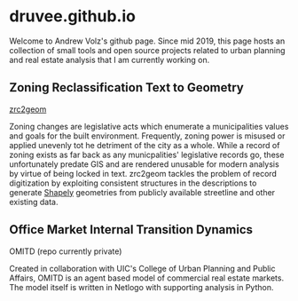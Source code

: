 # druvee.github.io
Welcome to Andrew Volz's github page. Since mid 2019, this page hosts an collection of small tools and open source projects related to urban planning and real estate analysis that I am currently working on.

## Zoning Reclassification Text to Geometry
[zrc2geom](https://github.com/druvee/zrc2geom)

Zoning changes are legislative acts which enumerate a municipalities values and goals for the built environment. Frequently, zoning power is misused or applied unevenly tot he detriment of the city as a whole. While a record of zoning exists as far back as any municpalities' legislative records go, these unfortunately predate GIS and are rendered unusable for modern analysis by virtue of being locked in text. zrc2geom tackles the problem of record digitization by exploiting consistent structures in the descriptions to generate [Shapely](https://github.com/Toblerity/Shapely) geometries from publicly available streetline and other existing data.
## Office Market Internal Transition Dynamics
OMITD (repo currently private)

Created in collaboration with UIC's College of Urban Planning and Public Affairs, OMITD is an agent based model of commercial real estate markets. The model itself is written in Netlogo with supporting analysis in Python.
